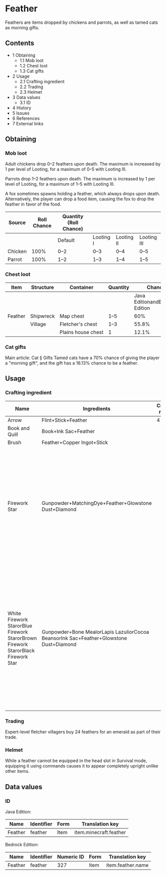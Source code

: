 # Feather
Feathers are items dropped by chickens and parrots, as well as tamed cats as morning gifts.

## Contents
- 1 Obtaining
	- 1.1 Mob loot
	- 1.2 Chest loot
	- 1.3 Cat gifts
- 2 Usage
	- 2.1 Crafting ingredient
	- 2.2 Trading
	- 2.3 Helmet
- 3 Data values
	- 3.1 ID
- 4 History
- 5 Issues
- 6 References
- 7 External links

## Obtaining
### Mob loot
Adult chickens drop 0–2 feathers upon death. The maximum is increased by 1 per level of Looting, for a maximum of 0–5 with Looting III.

Parrots drop 1–2 feathers upon death. The maximum is increased by 1 per level of Looting, for a maximum of 1–5 with Looting III.

A fox sometimes spawns holding a feather, which always drops upon death. Alternatively, the player can drop a food item, causing the fox to drop the feather in favor of the food.

| Source  | Roll Chance | Quantity (Roll Chance) |           |            |             |
|---------|-------------|------------------------|-----------|------------|-------------|
|         |             | Default                | Looting I | Looting II | Looting III |
| Chicken | 100%        | 0–2                    | 0–3       | 0–4        | 0–5         |
| Parrot  | 100%        | 1–2                    | 1–3       | 1–4        | 1–5         |

### Chest loot
| Item    | Structure | Container          | Quantity | Chance                         |
|---------|-----------|--------------------|----------|--------------------------------|
|         |           |                    |          | Java EditionandBedrock Edition |
| Feather | Shipwreck | Map chest          | 1–5      | 60%                            |
|         | Village   | Fletcher's chest   | 1–3      | 55.8%                          |
|         |           | Plains house chest | 1        | 12.1%                          |

### Cat gifts
Main article: Cat § Gifts
Tamed cats have a 70% chance of giving the player a "morning gift", and the gift has a 16.13% chance to be a feather.

## Usage
### Crafting ingredient
| Name                                                                              | Ingredients                                                                            | Crafting recipe | Description                                                                                                                                                                                                                       |
|-----------------------------------------------------------------------------------|----------------------------------------------------------------------------------------|-----------------|-----------------------------------------------------------------------------------------------------------------------------------------------------------------------------------------------------------------------------------|
| Arrow                                                                             | Flint+Stick+Feather                                                                    | 4               |                                                                                                                                                                                                                                   |
| Book and Quill                                                                    | Book+Ink Sac+Feather                                                                   |                 |                                                                                                                                                                                                                                   |
| Brush                                                                             | Feather+Copper Ingot+Stick                                                             |                 |                                                                                                                                                                                                                                   |
| Firework Star                                                                     | Gunpowder+MatchingDye+Feather+Glowstone Dust+Diamond                                   |                 | Up to eight dyes can be added.One head, gold nugget, feather, or fire charge can be added.Both the diamond and the glowstone dust can be added with any of the other ingredients.                                                 |
| White Firework StarorBlue Firework StarorBrown Firework StarorBlack Firework Star | Gunpowder+Bone MealorLapis LazuliorCocoa BeansorInk Sac+Feather+Glowstone Dust+Diamond |                 | ‌[Bedrock Edition and Minecraft Education  only]Up to eight dyes can be added.One head, gold nugget, feather, or fire charge can be added.Both the diamond and the glowstone dust can be added with any of the other ingredients. |

### Trading
Expert-level fletcher villagers buy 24 feathers for an emerald as part of their trade.

### Helmet

While a feather cannot be equipped in the head slot in Survival mode, equipping it using commands causes it to appear completely upright unlike other items.




## Data values
### ID
Java Edition:

| Name    | Identifier | Form | Translation key        |
|---------|------------|------|------------------------|
| Feather | feather    | Item | item.minecraft.feather |

Bedrock Edition:

| Name    | Identifier | Numeric ID | Form | Translation key   |
|---------|------------|------------|------|-------------------|
| Feather | feather    | 327        | Item | item.feather.name |



